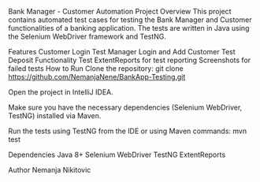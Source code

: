 Bank Manager - Customer Automation
Project Overview
This project contains automated test cases for testing the Bank Manager and Customer functionalities of a banking application. The tests are written in Java using the Selenium WebDriver framework and TestNG.

Features
Customer Login Test
Manager Login and Add Customer Test
Deposit Functionality Test
ExtentReports for test reporting
Screenshots for failed tests
How to Run
Clone the repository: git clone https://github.com/NemanjaNene/BankApp-Testing.git

Open the project in IntelliJ IDEA.

Make sure you have the necessary dependencies (Selenium WebDriver, TestNG) installed via Maven.

Run the tests using TestNG from the IDE or using Maven commands: mvn test

Dependencies
Java 8+
Selenium WebDriver
TestNG
ExtentReports


Author
Nemanja Nikitovic
